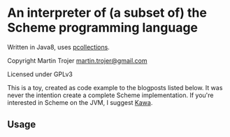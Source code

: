 # An interpreter of (a subset of) the Scheme programming language

Written in Java8, uses [pcollections](http://pcollections.org).

Copyright Martin Trojer <martin.trojer@gmail.com>

Licensed under GPLv3

This is a toy, created as code example to the blogposts listed below. It was never the intention create a complete Scheme implementation. If you're interested in Scheme on the JVM, I suggest [Kawa](http://www.gnu.org/software/kawa/).

## Usage

